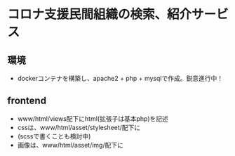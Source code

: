 # コロナ支援民間組織の検索、紹介サービス

## 環境
- dockerコンテナを構築し、apache2 + php + mysqlで作成。鋭意進行中！

## frontend
- www/html/views配下にhtml(拡張子は基本php)を記述
- cssは、www/html/asset/stylesheet/配下に
- (scssで書くことも検討中)
- 画像は、www/html/asset/img/配下に
